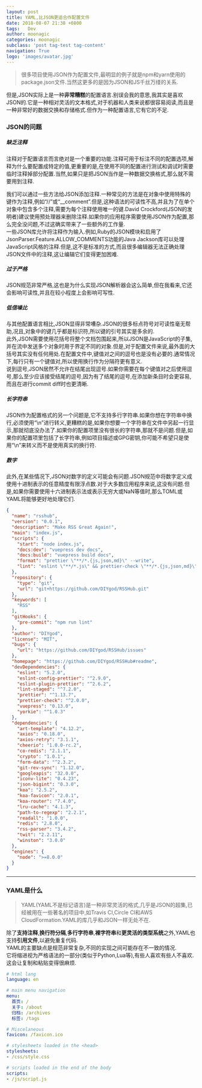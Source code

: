 ```yaml
---
layout: post
title: YAML,比JSON更适合作配置文件
date: 2018-08-07 21:38 +0800
tags:   Dev
author: moonagic
categories: moonagic
subclass: 'post tag-test tag-content'
navigation: True
logo: 'images/avatar.jpg'
---
```


> 很多项目使用JSON作为配置文件,最明显的例子就是npm和yarn使用的package.json文件.当然这更多的是因为JSON和JS千丝万缕的关系.

但是,JSON实际上是一种**非常糟糕**的配置语言.别误会我的意思,我其实是喜欢JSON的.它是一种相对灵活的文本格式,对于机器和人类来说都很容易阅读,而且是一种非常好的数据交换和存储格式.但作为一种配置语言,它有它的不足.

### JSON的问题

##### 缺乏注释

注释对于配置语言而言绝对是一个重要的功能.注释可用于标注不同的配置选项,解释为什么要配置成特定的值,更重要的是,在使用不同的配置进行测试和调试时需要临时注释掉部分配置.当然,如果只是把JSON当作是一种数据交换格式,那么就不需要用到注释.

我们可以通过一些方法给JSON添加注释.一种常见的方法是在对象中使用特殊的键作为注释,例如“//”或“__comment”.但是,这种语法的可读性不高,并且为了在单个对象中包含多个注释,需要为每个注释使用唯一的键.David Crockford(JSON的发明者)建议使用预处理器来删除注释.如果你的应用程序需要使用JSON作为配置,那么完全没问题,不过这确实带来了一些额外的工作量.  
一些JSON库允许将注释作为输入.例如,Ruby的JSON模块和启用了JsonParser.Feature.ALLOW_COMMENTS功能的Java Jackson库可以处理JavaScript风格的注释.但是,这不是标准的方式,而且很多编辑器无法正确处理JSON文件中的注释,这让编辑它们变得更加困难.
##### 过于严格

JSON规范非常严格,这也是为什么实现JSON解析器会这么简单,但在我看来,它还会影响可读性,并且在较小程度上会影响可写性.
##### 低信噪比

与其他配置语言相比,JSON显得非常嘈杂.JSON的很多标点符号对可读性毫无帮助,况且,对象中的键几乎都是标识符,所以键的引号其实是多余的.  
此外,JSON需要使用花括号将整个文档包围起来,所以JSON是JavaScript的子集,并在流中发送多个对象时用于界定不同的对象.但是,对于配置文件来说,最外面的大括号其实没有任何用处.在配置文件中,键值对之间的逗号也是没有必要的.通常情况下,每行只有一个键值对,所以使用换行作为分隔符更有意义.  
说到逗号,JSON居然不允许在结尾出现逗号.如果你需要在每个键值对之后使用逗号,那么至少应该接受结尾的逗号,因为有了结尾的逗号,在添加新条目时会更容易,而且在进行commit diff时也更清晰.
##### 长字符串

JSON作为配置格式的另一个问题是,它不支持多行字符串.如果你想在字符串中换行,必须使用“\n”进行转义,更糟糕的是,如果你想要一个字符串在文件中另起一行显示,那就彻底没办法了.如果你的配置项里没有很长的字符串,那就不是问题.但是,如果你的配置项里包括了长字符串,例如项目描述或GPG密钥,你可能不希望只是使用“\n”来转义而不是使用真实的换行符.
##### 数字

此外,在某些情况下,JSON对数字的定义可能会有问题.JSON规范中将数字定义成使用十进制表示的任意精度有限浮点数.对于大多数应用程序来说,这没有问题.但是,如果你需要使用十六进制表示法或表示无穷大或NaN等值时,那么TOML或YAML将能够更好地处理它们.

```json
{
  "name": "rsshub",
  "version": "0.0.1",
  "description": "Make RSS Great Again!",
  "main": "index.js",
  "scripts": {
    "start": "node index.js",
    "docs:dev": "vuepress dev docs",
    "docs:build": "vuepress build docs",
    "format": "prettier \"**/*.{js,json,md}\" --write",
    "lint": "eslint \"**/*.js\" && prettier-check \"**/*.{js,json,md}\""
  },
  "repository": {
    "type": "git",
    "url": "git+https://github.com/DIYgod/RSSHub.git"
  },
  "keywords": [
    "RSS"
  ],
  "gitHooks": {
    "pre-commit": "npm run lint"
  },
  "author": "DIYgod",
  "license": "MIT",
  "bugs": {
    "url": "https://github.com/DIYgod/RSSHub/issues"
  },
  "homepage": "https://github.com/DIYgod/RSSHub#readme",
  "devDependencies": {
    "eslint": "5.2.0",
    "eslint-config-prettier": "^2.9.0",
    "eslint-plugin-prettier": "^2.6.2",
    "lint-staged": "^7.2.0",
    "prettier": "^1.13.7",
    "prettier-check": "^2.0.0",
    "vuepress": "0.13.0",
    "yorkie": "^1.0.3"
  },
  "dependencies": {
    "art-template": "4.12.2",
    "axios": "0.18.0",
    "axios-retry": "3.1.1",
    "cheerio": "1.0.0-rc.2",
    "co-redis": "2.1.1",
    "crypto": "1.0.1",
    "form-data": "^2.3.2",
    "git-rev-sync": "1.12.0",
    "googleapis": "32.0.0",
    "iconv-lite": "0.4.23",
    "json-bigint": "0.3.0",
    "koa": "2.5.2",
    "koa-favicon": "2.0.1",
    "koa-router": "7.4.0",
    "lru-cache": "4.1.3",
    "path-to-regexp": "2.2.1",
    "readall": "1.0.0",
    "redis": "2.8.0",
    "rss-parser": "3.4.2",
    "twit": "2.2.11",
    "winston": "3.0.0"
  },
  "engines": {
    "node": ">=8.0.0"
  }
}
```
---
### YAML是什么
> YAML(YAML不是标记语言)是一种非常灵活的格式,几乎是JSON的超集,已经被用在一些著名的项目中,如Travis CI,Circle CI和AWS CloudFormation.YAML的库几乎和JSON一样无处不在.

除了**支持注释**,**换行符分隔**,**多行字符串**,**裸字符串**和**更灵活的类型系统**之外,YAML也支持**引用文件**,以避免重复代码.  
YAML的主要缺点是规范非常复杂,不同的实现之间可能存在不一致的情况.  
它将缩进视为严格语法的一部分(类似于Python,Lua等),有些人喜欢有些人不喜欢.  
这会让复制和粘贴变得很麻烦.

```yml
# html lang
language: en

# main menu navigation
menu:
  首页: /
  关于: /about
  归档: /archives
  标签: /tags

# Miscelaneous
favicon: /favicon.ico

# stylesheets loaded in the <head>
stylesheets:
- /css/style.css

# scripts loaded in the end of the body
scripts:
- /js/script.js
```
